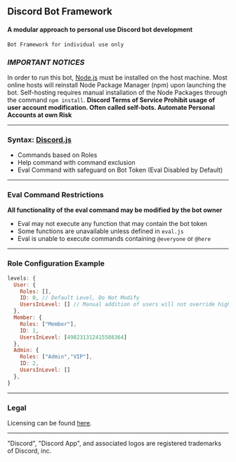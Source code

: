 ## Discord Bot Framework
#### A modular approach to personal use Discord bot development

`Bot Framework for individual use only`

### *IMPORTANT NOTICES*
In order to run this bot, [Node.js](https://nodejs.org) must be installed on the host machine.
Most online hosts will reinstall Node Package Manager (npm) upon launching the bot.
Self-hosting requires manual installation of the Node Packages through the command `npm install`.
**Discord Terms of Service __Prohibit__ usage of user account modification. Often called self-bots. Automate Personal Accounts at own Risk**

---
### Syntax: [Discord.js](https://discord.js.org)

- Commands based on Roles
- Help command with command exclusion
- Eval Command with safeguard on Bot Token (Eval Disabled by Default)

---
### Eval Command Restrictions
**All functionality of the eval command may be modified by the bot owner**
- Eval may not execute any function that may contain the bot token
- Some functions are unavailable unless defined in `eval.js`
- Eval is unable to execute commands containing `@everyone` or `@here`

---
### Role Configuration Example
```javascript
levels: {
  User: {
    Roles: [],
    ID: 0, // Default Level, Do Not Modify
    UsersInLevel: [] // Manual addition of users will not override higher levels
  },
  Member: {
    Roles: ["Member"],
    ID: 1,
    UsersInLevel: [498231312415588364]
  },
  Admin: {
    Roles: ["Admin","VIP"],
    ID: 2,
    UsersInLevel: []
  },
}
```
---
### Legal
Licensing can be found [here](https://github.com/chexburger/Bot-Framework/blob/master/LICENSE.md).

---
"Discord", "Discord App", and associated logos are registered trademarks of Discord, inc.
